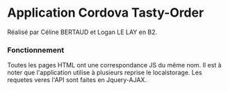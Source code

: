 # Application Cordova Tasty-Order
Réalisé par Céline BERTAUD et Logan LE LAY en B2.

### Fonctionnement
Toutes les pages HTML ont une correspondance JS du même nom.
Il est à noter que l'application utilise à plusieurs reprise le localstorage.
Les requetes veres l'API sont faites en Jquery-AJAX.
